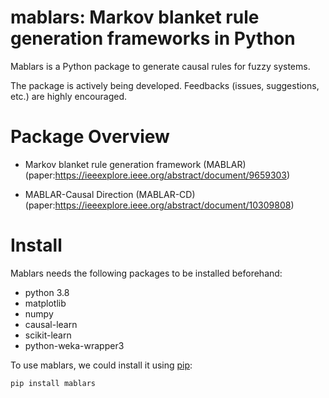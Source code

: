 # mablars: Markov blanket rule generation frameworks in Python

Mablars is a Python package to generate causal rules for fuzzy systems.   

The package is actively being developed. Feedbacks (issues, suggestions, etc.) are highly encouraged.

# Package Overview
* Markov blanket rule generation framework (MABLAR) (paper:https://ieeexplore.ieee.org/abstract/document/9659303)

* MABLAR-Causal Direction (MABLAR-CD) (paper:https://ieeexplore.ieee.org/abstract/document/10309808)

# Install

Mablars needs the following packages to be installed beforehand:
* python 3.8
* matplotlib  
* numpy
* causal-learn
* scikit-learn
* python-weka-wrapper3

To use mablars, we could install it using [pip](https://pypi.org/project/mablars/):

```
pip install mablars
```